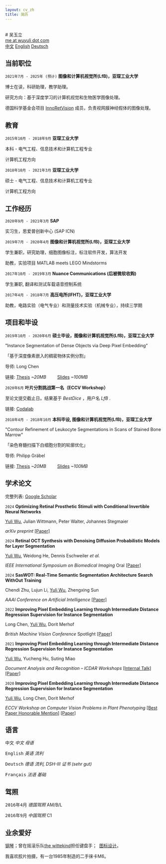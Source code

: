 ```yaml
---
layout: cv_zh
title: 简历
---
```


<br />
# 吴玉立
<div id="webaddress">
<a href="mailto:me@wuyuli.com">me at wuyuli dot com</a>
<!--( have a try, it really works 😹 )</p> -->
</div>

<div id="language">
<span><a href="https://yuliwu.github.io/zh/">中文</a></span>
<span><a href="https://yuliwu.github.io/">English</a></span>
<span><a href="https://yuliwu.github.io/de/">Deutsch</a></span>
<!--<span><a href="https://yuliwu.github.io/cv/print/" target="_blank"><img src="https://img.icons8.com/metro/26/000000/print.png" alt="Printable" ></a></span>-->
</div>

## 当前职位

`2021年7月 - 2025年 (预计)`
__图像和计算机视觉所(LfB)，亚琛工业大学__

博士在读，科研助理，教学助理。

研究方向：基于深度学习的计算机视觉和生物医学图像处理。

德国科学基金会项目&nbsp;<a href="http://rtg2610.org" target="_blank">InnoRetVision</a>&nbsp;成员，负责视网膜神经假体的图像处理。


## 教育

`2015年10月 - 2018年9月`
__亚琛工业大学__

本科 - 电气工程、信息技术和计算机工程专业

计算机工程方向

`2018年10月 - 2021年3月`
__亚琛工业大学__

硕士 - 电气工程、信息技术和计算机工程专业

计算机工程方向

## 工作经历

`2020年9月 - 2021年3月`
__SAP__

实习生，思爱普创新中心 (SAP ICN)

`2019年7月 - 2020年4月`
__图像和计算机视觉所(LfB)，亚琛工业大学__

学生兼职，研究助理，细胞图像标注，标注软件开发，算法开发

助教，实验项目 MATLAB meets LEGO Mindstorms

`2017年10月 - 2019年3月`
__Nuance Communications (后被微软收购)__

学生兼职, 翻译和测试车载语音控制系统

`2017年4月 - 2018年7月`
__高压电所(IFHT)，亚琛工业大学__

助教，电路实验（电气专业）和测量技术实验（机械专业），持续三学期


## 项目和毕设

`2019年10月 - 2020年6月`
__硕士毕设，图像和计算机视觉所(LfB)，亚琛工业大学__

"Instance Segmentation of Dense Objects via Deep Pixel Embedding"

「基于深度像素嵌入的稠密物体实例分割」

导师: Long Chen

链接:  <a href="https://yuliwu.github.io/cloud/ma/Thesis.pdf" target="_blank">Thesis</a> *&#126;20MB* &emsp;&emsp; <a href="https://yuliwu.github.io/cloud/ma/final_slides/" target="_blank">Slides</a> *&#126;100MB*


`2020年6月`
__叶片分割挑战第一名（ECCV Workshop）__

至论文提交截止日。结果基于 *BestDice* ，用户名 *LfB* .

链接: <a href="https://competitions.codalab.org/competitions/18405#results" target="_blank">Codalab</a>


`2018年4月 - 2018年10月`
__本科毕设, 图像和计算机视觉所(LfB)，亚琛工业大学__

"Contour Refinement of Leukocyte Segmentations in Scans of Stained Bone Marrow"

「染色脊髓扫描下白细胞分割的轮廓优化」

导师: Philipp Gräbel

链接: <a href="https://yuliwu.github.io/cloud/ba/Thesis.pdf" target="_blank">Thesis</a> *&#126;20MB* &emsp;&emsp; <a href="https://yuliwu.github.io/cloud/ba-slides/" target="_blank">Slides</a> *&#126;100MB*


## 学术论文

完整列表: <a href="https://scholar.google.de/citations?hl=en&user=qlun0AgAAAAJ&view_op=list_works&sortby=pubdate" target="_blank">Google Scholar</a>  


`2024`
__Optimizing Retinal Prosthetic Stimuli with Conditional Invertible Neural Networks__

<u>Yuli Wu</u>, Julian Wittmann, Peter Walter, Johannes Stegmaier

*arXiv preprint* <a href="https://arxiv.org/abs/2403.04884" target="_blank">[Paper]</a>


`2024`
__Retinal OCT Synthesis with Denoising Diffusion Probabilistic Models for Layer Segmentation__

<u>Yuli Wu</u>, Weidong He, Dennis Eschweiler *et al.* 

*IEEE International Symposium on Biomedical Imaging* <a role="button">Oral</a>  <a href="https://arxiv.org/pdf/2311.05479" target="_blank">[Paper]</a>


`2024`
__SasWOT: Real-Time Semantic Segmentation Architecture Search WithOut Training__

Chendi Zhu, Lujun Li, <u>Yuli Wu</u>, Zhengxing Sun

*AAAI Conference on Artificial Intelligence* <a href="https://doi.org/10.1609/aaai.v38i7.28606" target="_blank">[Paper]</a>


`2022`
__Improving Pixel Embedding Learning through Intermediate Distance Regression Supervision for&nbsp;Instance&nbsp;Segmentation__

Long Chen, <u>Yuli Wu</u>, Dorit Merhof

*British Machine Vision Conference* <a role="button">Spotlight</a>  <a href="https://bmvc2022.mpi-inf.mpg.de/0400.pdf" target="_blank">[Paper]</a>


`2021`
__Improving Pixel Embedding Learning through Intermediate Distance Regression Supervision for&nbsp;Instance&nbsp;Segmentation__

<u>Yuli Wu</u>, Yucheng Hu, Suting Miao

*Document Analysis and Recognition – ICDAR Workshops* <a href="https://yuliwu.github.io/cloud/intern/sap_talk.pdf" target="_blank">[Internal Talk]</a> <a href="https://link.springer.com/chapter/10.1007/978-3-030-86159-9_15" target="_blank">[Paper]</a>


`2020`
__Improving Pixel Embedding Learning through Intermediate Distance Regression Supervision for&nbsp;Instance&nbsp;Segmentation__

<u>Yuli Wu</u>, Long Chen, Dorit Merhof

*ECCV Workshop on Computer Vision Problems in Plant Phenotyping* <a href="https://yuliwu.github.io/cloud/pub/Certificate_BPHM.pdf" target="_blank">[Best Paper Honorable Mention]</a> <a href="https://link.springer.com/chapter/10.1007/978-3-030-65414-6_16" target="_blank">[Paper]</a>



## 语言
<tt>中文</tt>
<var>中文</var> <i>母语</i>

<tt>English</tt>
<var>英语</var>  <i>流利</i>

<tt>Deutsch</tt>
<var>德语</var> <i>流利, DSH-III 证书 *(sehr gut)*</i>

<tt>Français</tt>
<var>法语</var> <i>基础</i>


## 驾照
<tt>2016年4月</tt>
<var>德国驾照</var> <ii>AM/B/L</ii>

<tt>2016年9月</tt>
<var>中国驾照</var> <ii>C1</ii>

## 业余爱好

<a href="https://space.bilibili.com/8105962/" target="_blank">钢琴</a>；曾在摇滚乐队<a href="https://thewittekind.github.io/" target="_blank">the wittekind</a>担任键盘手；&nbsp;&nbsp;<a href="https://yuliwu.notion.site/Logogram-Portfolio-65cfca3dacb94b2893449957a2c7a3af" target="_blank">图标设计</a>。 

我喜欢胶片拍摄，有一台1985年制造的二手徕卡M6。


<br />
<br />
<br />
<br />
<!--
Last updated: May 2024 -->
